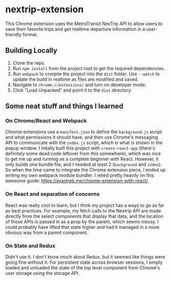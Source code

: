# nextrip-extension

This Chrome extension uses the MetroTransit NexTrip API to allow users to save their favorite trips and get realtime departure information in a user-friendly format.

## Building Locally
1. Clone the repo.
2. Run `npm install` from the project root to get the required dependencies.
3. Run `webpack` to compile the project into the `dist` folder. Use `--watch` to update the build in realtime as files are modified and saved.
4. Navigate to `chrome://extensions/` and turn on developer mode.
5. Click "Load Unpacked" and point it to the `dist` directory.

## Some neat stuff and things I learned

### On Chrome/React and Webpack
Chrome extensions use a `manifest.json` to define the `background.js` script and what permissions it should have, and then use Chrome's messaging API to communicate with the `index.js` script, which is what is shown in the popup window. I initally built this project with `create-react-app` (there's definitely some dead code leftover from this somewhere), which was nice to get me up and running as a complete beginner with React. However, it only builds one bundle file, and I needed at least 2 (`background` and `index`). So when the time came to integrate the Chrome extension piece, I ended up writing my own webpack module bundler. I relied pretty heavily on this awesome guide: https://ayastreb.me/chrome-extension-with-react/.

### On React and separation of concerns
React was really cool to learn, but I think my project has a ways to go as far as best practices. For example, my fetch calls to the Nextrip API are made directly from the select components that display that data, and the location of those APIs is passed in as a prop by the parent, which seems messy. I could probably have lifted that state higher and had it managed in a more obvious way from a parent component.

### On State and Redux
Didn't use it. I don't know much about Redux, but it seemed like things were going fine without it. For persistent state across browser sessions, I simply loaded and unloaded the state of the top level component from Chrome's user storage using the storage API.
